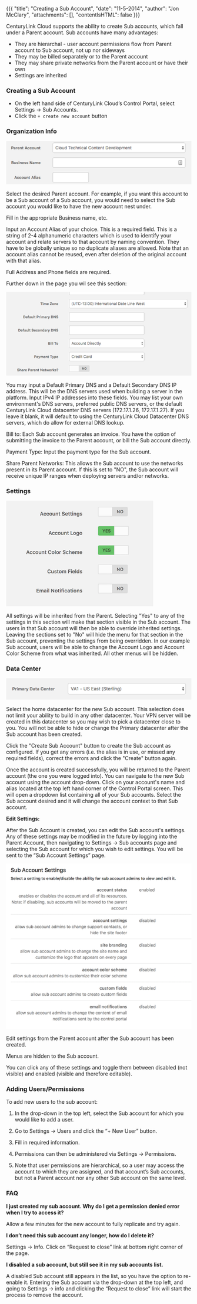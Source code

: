 {{{
"title": "Creating a Sub Account",
"date": "11-5-2014",
"author": "Jon McClary",
"attachments": [],
"contentIsHTML": false
}}}

CenturyLink Cloud supports the ability to create Sub accounts, which fall under a Parent account. Sub accounts have many advantages:

* They are hierarchal - user account permissions flow from Parent account to Sub account, not up nor sideways 
* They may be billed separately or to the Parent account 
* They may share private networks from the Parent account or have their own 
* Settings are inherited

### Creating a Sub Account

* On the left hand side of CenturyLink Cloud’s Control Portal, select Settings -> Sub Accounts.
* Click the `+ create new account` button

### Organization Info

![sub-alias](../images/create-sub-account-parent-info.png)

Select the desired Parent account. For example, if you want this account to be a Sub account of a Sub account, you would need to select the Sub account you would like to have the new account nest under.

Fill in the appropriate Business name, etc.

Input an Account Alias of your choice. This is a required field. This is a string of 2-4 alphanumeric characters which is used to identify your account and relate servers to that account by naming convention. They have to be globally unique so no duplicate aliases are allowed. Note that an account alias cannot be reused, even after deletion of the original account with that alias.

Full Address and Phone fields are required.

Further down in the page you wil see this section:

![sub-billing](../images/create-sub-account-billing.png)

You may input a Default Primary DNS and a Default Secondary DNS IP address. This will be the DNS servers used when building a server in the platform.  Input IPv4 IP addresses into these fields. You may list your own environment's DNS servers, preferred public DNS servers, or the default CenturyLink Cloud datacenter DNS servers (172.17.1.26, 172.17.1.27). If you leave it blank, it will default to using the CenturyLink Cloud Datacenter DNS servers, which do allow for external DNS lookup.


Bill to: Each Sub account generates an invoice. You have the option of submitting the invoice to the Parent account, or bill the Sub account directly.

Payment Type: Input the payment type for the Sub account.

Share Parent Networks: This allows the Sub account to use the networks present in its Parent account. If this is set to "NO", the Sub account will receive unique IP ranges when deploying servers and/or networks.

### Settings

![sub settings](../images/create-sub-account-settings.png)

All settings will be inherited from the Parent. Selecting "Yes" to any of the settings in this section will make that section visible in the Sub account. The users in that Sub account will then be able to override inherited settings. Leaving the sections set to "No" will hide the menu for that section in the Sub account, preventing the settings from being overridden. In our example Sub account, users will be able to change the Account Logo and Account Color Scheme from what was inherited. All other menus will be hidden.

### Data Center

![sub data center.png](../images/create-sub-account-datacenter.png)

Select the home datacenter for the new Sub account. This selection does not limit your ability to build in any other datacenter. Your VPN server will be created in this datacenter so you may wish to pick a datacenter close to you. You will not be able to hide or change the Primary datacenter after the Sub account has been created.

Click the "Create Sub Account" button to create the Sub account as configured. If you get any errors (i.e. the alias is in use, or missed any required fields), correct the errors and click the "Create" button again.

Once the account is created successfully, you will be returned to the Parent account (the one you were logged into). You can navigate to the new Sub account using the account drop-down. Click on your account's name and alias located at the top left hand corner of the Control Portal screen.  This will open a dropdown list containing all of your Sub accounts.  Select the Sub account desired and it will change the account context to that Sub account.

**Edit Settings:**

After the Sub Account is created, you can edit the Sub account's settings. Any of these settings may be modified in the future by logging into the Parent Account, then navigating to Settings -> Sub accounts page and selecting the Sub account for which you wish to edit settings. You will be sent to the “Sub Account Settings” page.

![sub edit settings.png](../images/create-sub-account-sub-settings.png)

Edit settings from the Parent account after the Sub account has been created.

Menus are hidden to the Sub account.

You can click any of these settings and toggle them between disabled (not visible) and enabled (visible and therefore editable).

### Adding Users/Permissions

To add new users to the sub account:

1. In the drop-down in the top left, select the Sub account for which you would like to add a user.

2. Go to Settings -> Users and click the “+ New User” button.

3. Fill in required information.

4. Permissions can then be administered via Settings -> Permissions.

5. Note that user permissions are hierarchical, so a user may access the account to which they are assigned, and that account’s Sub accounts, but not a Parent account nor any other Sub account on the same level.

### FAQ

**I just created my sub account. Why do I get a permission denied error when I try to access it?**

Allow a few minutes for the new account to fully replicate and try again.

**I don’t need this sub account any longer, how do I delete it?**

Settings -> Info. Click on “Request to close” link at bottom right corner of the page.

**I disabled a sub account, but still see it in my sub accounts list.**

A disabled Sub account still appears in the list, so you have the option to re-enable it. Entering the Sub account via the drop-down at the top left, and going to Settings -> info and clicking the “Request to close” link will start the process to remove the account.
